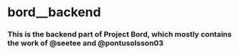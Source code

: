 # bord__backend

### This is the backend part of Project Bord, which mostly contains the work of @seetee and @pontusolsson03
